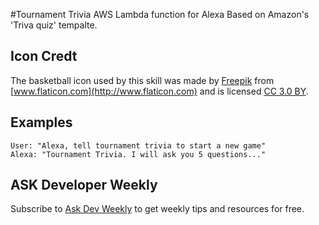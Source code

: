 #Tournament Trivia AWS Lambda function for Alexa
Based on Amazon's 'Triva quiz' tempalte.

## Icon Credt
The basketball icon used by this skill was made by [Freepik](http://www.freepik.com) from [www.flaticon.com](http://www.flaticon.com) and is licensed [CC 3.0 BY](http://creativecommons.org/licenses/by/3.0/).

## Examples
    User: "Alexa, tell tournament trivia to start a new game"
    Alexa: "Tournament Trivia. I will ask you 5 questions..."

## ASK Developer Weekly
Subscribe to [Ask Dev Weekly](http://askdevweekly.com/) to get weekly tips and resources for free. 
